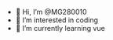 - 👋 Hi, I’m @MG280010
- 👀 I’m interested in coding
- 🌱 I’m currently learning vue



<!---
MG280010/MG280010 is a ✨ special ✨ repository because its `README.md` (this file) appears on your GitHub profile.
You can click the Preview link to take a look at your changes.
--->

